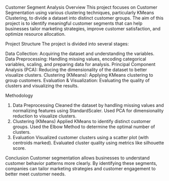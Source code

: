 Customer Segment Analysis
Overview
This project focuses on Customer Segmentation using various clustering techniques, particularly KMeans Clustering, to divide a dataset into distinct customer groups. The aim of this project is to identify meaningful customer segments that can help businesses tailor marketing strategies, improve customer satisfaction, and optimize resource allocation.

Project Structure
The project is divided into several stages:

Data Collection: Acquiring the dataset and understanding the variables.
Data Preprocessing: Handling missing values, encoding categorical variables, scaling, and preparing data for analysis.
Principal Component Analysis (PCA): Reducing the dimensionality of the dataset to better visualize clusters.
Clustering (KMeans): Applying KMeans clustering to group customers.
Evaluation & Visualization: Evaluating the quality of clusters and visualizing the results.

Methodology
1. Data Preprocessing
Cleaned the dataset by handling missing values and normalizing features using StandardScaler.
Used PCA for dimensionality reduction to visualize clusters.
2. Clustering (KMeans)
Applied KMeans to identify distinct customer groups.
Used the Elbow Method to determine the optimal number of clusters.
3. Evaluation
Visualized customer clusters using a scatter plot (with centroids marked).
Evaluated cluster quality using metrics like silhouette score.

Conclusion
Customer segmentation allows businesses to understand customer behavior patterns more clearly. By identifying these segments, companies can tailor marketing strategies and customer engagement to better meet customer needs.
